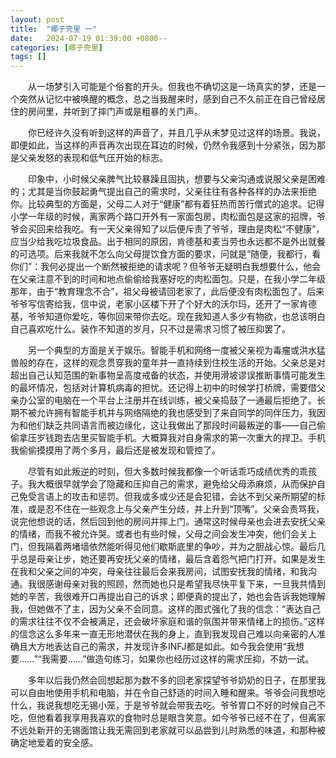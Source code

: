 ```yaml
---
layout: post
title:  "椰子壳里 一"
date:   2024-07-19 01:39:00 +0800--
categories: [椰子壳里]
tags: []  
---
```


　　从一场梦引入可能是个俗套的开头。但我也不确切这是一场真实的梦，还是一个突然从记忆中被唤醒的概念，总之当我醒来时，感到自己不久前正在自己曾经居住的房间里，并听到了摔门声或是粗暴的关门声。

　　你已经许久没有听到这样的声音了，并且几乎从未梦见过这样的场景。我说，即便如此，当这样的声音再次出现在耳边的时候，仍然令我感到十分紧张，因为那是父亲发怒的表现和低气压开始的标志。

　　印象中，小时候父亲脾气比较暴躁且固执，想要与父亲沟通或说服父亲是困难的；尤其是当你鼓起勇气提出自己的需求时，父亲往往有各种各样的办法来拒绝你。比较典型的方面是，父母二人对于“健康”都有着狂热而苦行僧式的追求。记得小学一年级的时候，离家两个路口开外有一家面包房，肉松面包是这家的招牌，爷爷会买回来给我吃。有一天父亲得知了以后便斥责了爷爷，理由是肉松“不健康”，应当少给我吃垃圾食品。出于相同的原因，肯德基和麦当劳也永远都不是外出就餐的可选项。后来我就不怎么向父母提饮食方面的要求，问就是“随便，我都行，看你们”：我何必提出一个断然被拒绝的请求呢？但爷爷无疑明白我想要什么，他会在父亲注意不到的时间和地点偷偷给我塞好吃的肉松面包。只是，在我小学二年级那年，由于“教育理念不合”，祖父母被请回老家了，此后便没有肉松面包了。后来爷爷写信寄给我，信中说，老家小区楼下开了个好大的沃尔玛，还开了一家肯德基，爷爷知道你爱吃，等你回来带你去吃。现在我知道人多少有物欲，也总该明白自己喜欢吃什么。装作不知道的岁月，只不过是需求习惯了被压抑罢了。

　　另一个典型的方面是关于娱乐。智能手机和网络一度被父亲视为毒瘤或洪水猛兽般的存在，这样的观念贯穿我的童年并一直持续到住校生活的开始。父亲总是对超出自己认知范围的新事物呈高度戒备的状态，并使用滑坡谬误推断事情可能发生的最坏情况，包括对计算机病毒的担忧。还记得上初中的时候学打桥牌，需要借父亲办公室的电脑在一个平台上注册并在线训练，被父亲捣鼓了一通最后拒绝了。长期不被允许拥有智能手机并与网络隔绝的我也感受到了来自同学的同伴压力，我因为和他们缺乏共同语言而被边缘化，这让我做出了那段时间最叛逆的事——自己偷偷拿压岁钱跑去店里买智能手机。大概算我对自身需求的第一次重大的捍卫。手机我偷偷摸摸用了两个多月，最后还是被发现和管控了。

　　尽管有如此叛逆的时刻，但大多数时候我都像一个听话乖巧成绩优秀的乖孩子。我大概很早就学会了隐藏和压抑自己的需求，避免给父母添麻烦，从而保护自己免受言语上的攻击和惩罚。但我或多或少还是会犯错，会达不到父亲所期望的标准，或是忍不住在一些观念上与父亲产生分歧，并上升到“顶嘴”。父亲会责骂我，说完他想说的话，然后回到他的房间并摔上门。通常这时候母亲也会进去安抚父亲的情绪，而我不被允许哭。或者也有些时候，父母之间会发生冲突，他们会关上门，但我隔着两堵墙依然能听得见他们歇斯底里的争吵，并为之胆战心惊。最后几乎总是母亲让步，她还要再安抚父亲的情绪，最后含着怨气把门打开。如果是发生在我和父亲之间的冲突，母亲往往最后会来我房间，试图安抚我的情绪，和我沟通。我很感谢母亲对我的照顾，然而她也只是希望我尽快平复下来，一旦我共情到她的辛苦，我很难开口再提出自己的诉求；即便真的提出了，她也会告诉我她理解我，但她做不了主，因为父亲不会同意。这样的图式强化了我的信念：“表达自己的需求往往不仅不会被满足，还会破坏家庭和谐的氛围并带来情绪上的损伤。”这样的信念这么多年来一直无形地潜伏在我的身上，直到我发现自己难以向亲密的人准确且大方地表达自己的需求，并发现许多INFJ都是如此。如今我会使用“我想要……”“我需要……”做造句练习，如果你也经历过这样的需求压抑，不妨一试。

　　多年以后我仍然会回想起那为数不多的回老家探望爷爷奶奶的日子，在那里我可以自由地使用手机和电脑，并在令自己舒适的时间入睡和醒来。爷爷会问我想吃什么，我说我想吃无锡小笼，于是爷爷就会带我去吃。爷爷胃口不好的时候自己不吃，但他看着我享用我喜欢的食物时总是眼含笑意。如今爷爷已经不在了，但离家不远处新开的无锡面馆让我无需回到老家就可以品尝到儿时熟悉的味道，和那种被确定地爱着的安全感。